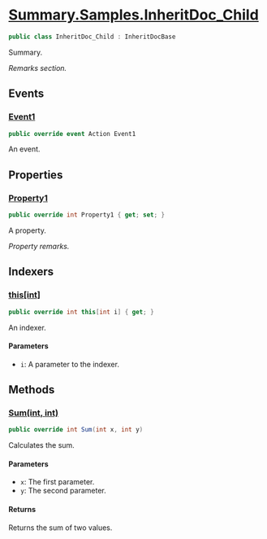 # [Summary.Samples.InheritDoc_Child](../src/Core/Samples/InheritDocSample.cs#L99)
```cs
public class InheritDoc_Child : InheritDocBase
```

Summary.

_Remarks section._

## Events
### [Event1](../src/Core/Samples/InheritDocSample.cs#L108)
```cs
public override event Action Event1
```

An event.

## Properties
### [Property1](../src/Core/Samples/InheritDocSample.cs#L102)
```cs
public override int Property1 { get; set; }
```

A property.

_Property remarks._

## Indexers
### [this[int]](../src/Core/Samples/InheritDocSample.cs#L105)
```cs
public override int this[int i] { get; }
```

An indexer.

#### Parameters
- `i`: A parameter to the indexer.

## Methods
### [Sum(int, int)](../src/Core/Samples/InheritDocSample.cs#L111)
```cs
public override int Sum(int x, int y)
```

Calculates the sum.

#### Parameters
- `x`: The first parameter.
- `y`: The second parameter.

#### Returns
Returns the sum of two values.

